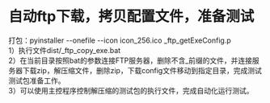 自动ftp下载，拷贝配置文件，准备测试
====
打包：pyinstaller --onefile --icon icon_256.ico _ftp_getExeConfig.p<br/>
  1）执行文件dist/_ftp_copy_exe.bat<br/>
  2）在当前目录按照bat的参数连接FTP服务器，删除不含_前缀的文件，并连接服务器下载zip，解压缩文件，删除zip，下载config文件移动到指定目录，完成测试测试包准备工作。<br/>
  3）可以使用主控程序控制解压缩的测试包的执行文件，完成自动化运行测试。<br/>
